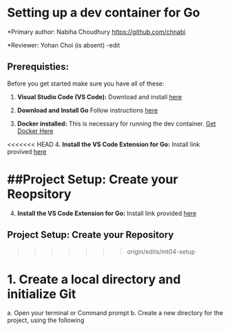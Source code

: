 # Setting up a dev container for Go
*Primary author: Nabiha Choudhury https://github.com/chnabi

*Reviewer: Yohan Choi (is absent) -edit

## Prerequisties: 
Before you get started make sure you have all of these: 

1. **Visual Studio Code (VS Code):** Download and install [here](https://code.visualstudio.com/)

2. **Download and Install Go** Follow instructions [here](https://go.dev/doc/install)

3. **Docker installed:** This is necessary for running the dev container. [Get Docker Here](https://www.docker.com/products/docker-desktop/)

<<<<<<< HEAD
4. **Install the VS Code Extension for Go:** Install link provived [here](https://code.visualstudio.com/docs/languages/go)   

##Project Setup: Create your Reopsitory
=======
4. **Install the VS Code Extension for Go:** Install link provided [here](https://code.visualstudio.com/docs/languages/go)   

## Project Setup: Create your Repository
>>>>>>> origin/edits/mt04-setup
# 1. Create a local directory and initialize Git
a. Open your terminal or Command prompt 
b. Create a new directory for the project, using the following
